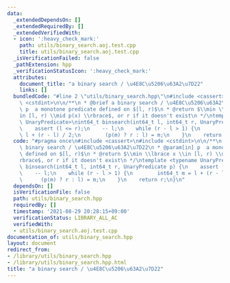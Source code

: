 ```yaml
---
data:
  _extendedDependsOn: []
  _extendedRequiredBy: []
  _extendedVerifiedWith:
  - icon: ':heavy_check_mark:'
    path: utils/binary_search.aoj.test.cpp
    title: utils/binary_search.aoj.test.cpp
  _isVerificationFailed: false
  _pathExtension: hpp
  _verificationStatusIcon: ':heavy_check_mark:'
  attributes:
    document_title: "a binary search / \u4E8C\u5206\u63A2\u7D22"
    links: []
  bundledCode: "#line 2 \"utils/binary_search.hpp\"\n#include <cassert>\n#include\
    \ <cstdint>\n\n/**\n * @brief a binary search / \u4E8C\u5206\u63A2\u7D22\n * @param[in]\
    \ p  a monotone predicate defined on $[l, r)$\n * @return $\\min \\lbrace x \\\
    in [l, r) \\mid p(x) \\rbrace$, or r if it doesn't exist\n */\ntemplate <typename\
    \ UnaryPredicate>\nint64_t binsearch(int64_t l, int64_t r, UnaryPredicate p) {\n\
    \    assert (l <= r);\n    -- l;\n    while (r - l > 1) {\n        int64_t m =\
    \ l + (r - l) / 2;\n        (p(m) ? r : l) = m;\n    }\n    return r;\n}\n"
  code: "#pragma once\n#include <cassert>\n#include <cstdint>\n\n/**\n * @brief a\
    \ binary search / \u4E8C\u5206\u63A2\u7D22\n * @param[in] p  a monotone predicate\
    \ defined on $[l, r)$\n * @return $\\min \\lbrace x \\in [l, r) \\mid p(x) \\\
    rbrace$, or r if it doesn't exist\n */\ntemplate <typename UnaryPredicate>\nint64_t\
    \ binsearch(int64_t l, int64_t r, UnaryPredicate p) {\n    assert (l <= r);\n\
    \    -- l;\n    while (r - l > 1) {\n        int64_t m = l + (r - l) / 2;\n  \
    \      (p(m) ? r : l) = m;\n    }\n    return r;\n}\n"
  dependsOn: []
  isVerificationFile: false
  path: utils/binary_search.hpp
  requiredBy: []
  timestamp: '2021-08-29 20:28:15+09:00'
  verificationStatus: LIBRARY_ALL_AC
  verifiedWith:
  - utils/binary_search.aoj.test.cpp
documentation_of: utils/binary_search.hpp
layout: document
redirect_from:
- /library/utils/binary_search.hpp
- /library/utils/binary_search.hpp.html
title: "a binary search / \u4E8C\u5206\u63A2\u7D22"
---
```

